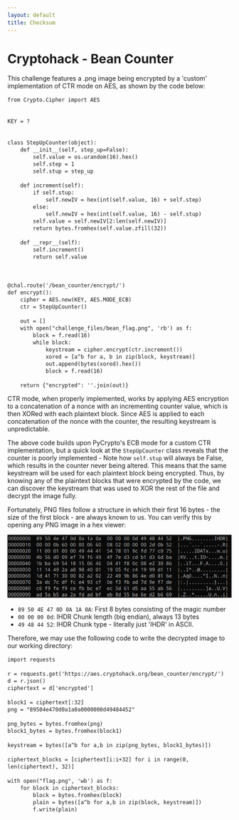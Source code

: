 ```yaml
---
layout: default
title: Checksum
---
```


# Cryptohack - Bean Counter
This challenge features a .png image being encrypted by a 'custom' implementation of CTR mode on AES, as shown by the code below:

```
from Crypto.Cipher import AES


KEY = ?


class StepUpCounter(object):
    def __init__(self, step_up=False):
        self.value = os.urandom(16).hex()
        self.step = 1
        self.stup = step_up

    def increment(self):
        if self.stup:
            self.newIV = hex(int(self.value, 16) + self.step)
        else:
            self.newIV = hex(int(self.value, 16) - self.stup)
        self.value = self.newIV[2:len(self.newIV)]
        return bytes.fromhex(self.value.zfill(32))

    def __repr__(self):
        self.increment()
        return self.value



@chal.route('/bean_counter/encrypt/')
def encrypt():
    cipher = AES.new(KEY, AES.MODE_ECB)
    ctr = StepUpCounter()

    out = []
    with open("challenge_files/bean_flag.png", 'rb') as f:
        block = f.read(16)
        while block:
            keystream = cipher.encrypt(ctr.increment())
            xored = [a^b for a, b in zip(block, keystream)]
            out.append(bytes(xored).hex())
            block = f.read(16)

    return {"encrypted": ''.join(out)}
```
CTR mode, when properly implemented, works by applying AES encryption to a concatenation of a nonce with an incrementing counter value, which is then XORed with each plaintext block. Since AES is applied to each concatenation of the nonce with the counter, the resulting keystream is unpredictable.

The above code builds upon PyCrypto's ECB mode for a custom CTR implementation, but a quick look at the `StepUpCounter` class reveals that the counter is poorly implemented - Note how `self.stup` will always be False, which results in the counter never being altered. This means that the same keystream will be used for each plaintext block being encrypted. Thus, by knowing any of the plaintext blocks that were encrypted by the code, we can discover the keystream that was used to XOR the rest of the file and decrypt the image fully.

Fortunately, PNG files follow a structure in which their first 16 bytes - the size of the first block - are always known to us. You can verify this by opening any PNG image in a hex viewer:

![1](./pictures/beancounter1.png)

- `89 50 4E 47 0D 0A 1A 0A`: First 8 bytes consisting of the magic number
- `00 00 00 0d`: IHDR Chunk length (big endian), always 13 bytes
- `49 48 44 52`: IHDR Chunk type - literally just 'IHDR' in ASCII.

Therefore, we may use the following code to write the decrypted image to our working directory:
```
import requests

r = requests.get('https://aes.cryptohack.org/bean_counter/encrypt/')
d = r.json()
ciphertext = d['encrypted']

block1 = ciphertext[:32]
png = "89504e470d0a1a0a0000000d49484452"

png_bytes = bytes.fromhex(png)
block1_bytes = bytes.fromhex(block1)

keystream = bytes([a^b for a,b in zip(png_bytes, block1_bytes)])

ciphertext_blocks = [ciphertext[i:i+32] for i in range(0, len(ciphertext), 32)]

with open("flag.png", 'wb') as f:
    for block in ciphertext_blocks:
        block = bytes.fromhex(block)
        plain = bytes([a^b for a,b in zip(block, keystream)])
        f.write(plain)
```
